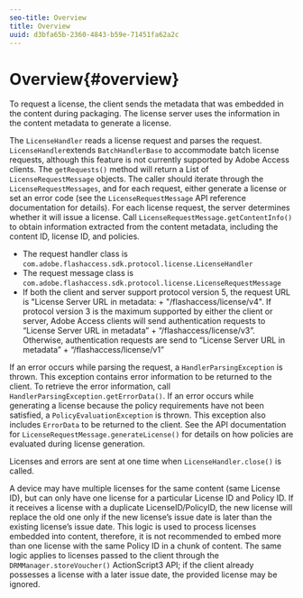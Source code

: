 ```yaml
---
seo-title: Overview
title: Overview
uuid: d3bfa65b-2360-4843-b59e-71451fa62a2c
---
```


# Overview{#overview}

To request a license, the client sends the metadata that was embedded in the content during packaging. The license server uses the information in the content metadata to generate a license.

The `LicenseHandler` reads a license request and parses the request. `LicenseHandler`extends `BatchHandlerBase` to accommodate batch license requests, although this feature is not currently supported by Adobe Access clients. The `getRequests()` method will return a List of `LicenseRequestMessage` objects. The caller should iterate through the `LicenseRequestMessages`, and for each request, either generate a license or set an error code (see the `LicenseRequestMessage` API reference documentation for details). For each license request, the server determines whether it will issue a license. Call `LicenseRequestMessage.getContentInfo()` to obtain information extracted from the content metadata, including the content ID, license ID, and policies.

* The request handler class is `com.adobe.flashaccess.sdk.protocol.license.LicenseHandler` 
* The request message class is `com.adobe.flashaccess.sdk.protocol.license.LicenseRequestMessage` 
* If both the client and server support protocol version 5, the request URL is "License Server URL in metadata: + "/flashaccess/license/v4". If protocol version 3 is the maximum supported by either the client or server, Adobe Access clients will send authentication requests to “License Server URL in metadata” + “/flashaccess/license/v3”. Otherwise, authentication requests are send to “License Server URL in metadata” + “/flashaccess/license/v1”

If an error occurs while parsing the request, a `HandlerParsingException` is thrown. This exception contains error information to be returned to the client. To retrieve the error information, call `HandlerParsingException.getErrorData()`. If an error occurs while generating a license because the policy requirements have not been satisfied, a `PolicyEvaluationException` is thrown. This exception also includes `ErrorData` to be returned to the client. See the API documentation for `LicenseRequestMessage.generateLicense()` for details on how policies are evaluated during license generation.

Licenses and errors are sent at one time when `LicenseHandler.close()` is called.

A device may have multiple licenses for the same content (same License ID), but can only have one license for a particular License ID and Policy ID. If it receives a license with a duplicate LicenseID/PolicyID, the new license will replace the old one only if the new license’s issue date is later than the existing license’s issue date. This logic is used to process licenses embedded into content, therefore, it is not recommended to embed more than one license with the same Policy ID in a chunk of content. The same logic applies to licenses passed to the client through the `DRMManager.storeVoucher()` ActionScript3 API; if the client already possesses a license with a later issue date, the provided license may be ignored. 
